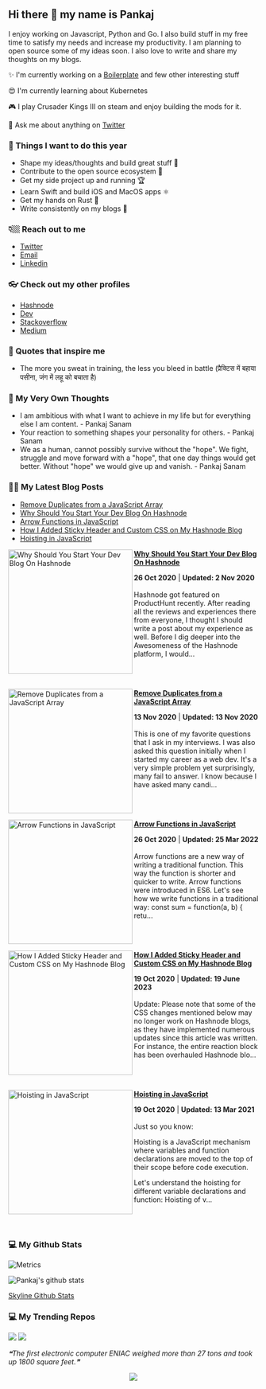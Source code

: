 ## Hi there 👋 my name is Pankaj

I enjoy working on Javascript, Python and Go. I also build stuff in my free time to satisfy my needs and increase my productivity. I am planning to open source some of my ideas soon. I also love to write and share my thoughts on my blogs.

✨ I'm currently working on a [Boilerplate](https://github.com/antick/mint-kit) and few other interesting stuff

😍 I'm currently learning about Kubernetes

🎮 I play Crusader Kings III on steam and enjoy building the mods for it.

🐤 Ask me about anything on [Twitter](https://twitter.com/PankajSanam)

### 🎯 Things I want to do this year

- Shape my ideas/thoughts and build great stuff 🎨
- Contribute to the open source ecosystem 🎉
- Get my side project up and running 🏆
- Learn Swift and build iOS and MacOS apps ⚛
- Get my hands on Rust 🎯
- Write consistently on my blogs 📝

### 👇🏼 Reach out to me

- [Twitter](https://twitter.com/PankajSanam)
- [Email](mailto:pankaj@desk.sh)
- [Linkedin](https://www.linkedin.com/in/pankajsanam)

### 👓 Check out my other profiles

- [Hashnode](https://hashnode.com/@pankajsanam)
- [Dev](https://dev.to/pankajsanam)
- [Stackoverflow](https://stackoverflow.com/users/2886381/pankaj)
- [Medium](https://medium.com/@pankajsanam)

### 🗿 Quotes that inspire me

- The more you sweat in training, the less you bleed in battle (प्रैक्टिस में बहाया पसीना, जंग में लहू को बचाता है)

### 🗿 My Very Own Thoughts

- I am ambitious with what I want to achieve in my life but for everything else I am content. - Pankaj Sanam
- Your reaction to something shapes your personality for others. - Pankaj Sanam
- We as a human, cannot possibly survive without the "hope". We fight, struggle and move forward with a "hope", that one day things would get better. Without "hope" we would give up and vanish. - Pankaj Sanam

### ✍🏻 My Latest Blog Posts

<!-- BLOG-POST-LIST:START -->
- [Remove Duplicates from a JavaScript Array](https://pankajsanam.hashnode.dev/remove-duplicates-from-a-javascript-array)
- [Why Should You Start Your Dev Blog On Hashnode](https://pankajsanam.hashnode.dev/why-should-you-start-your-dev-blog-on-hashnode)
- [Arrow Functions in JavaScript](https://pankajsanam.hashnode.dev/arrow-functions-in-javascript)
- [How I Added Sticky Header and Custom CSS on My Hashnode Blog](https://pankajsanam.hashnode.dev/how-i-added-sticky-header-and-custom-css-on-my-hashnode-blog)
- [Hoisting in JavaScript](https://pankajsanam.hashnode.dev/hoisting-in-javascript)
<!-- BLOG-POST-LIST:END -->

<!-- HASHNODE_BLOG:START -->
<p align="left">
<a href="https://slashism.com/why-should-you-start-your-dev-blog-on-hashnode" title="Why Should You Start Your Dev Blog On Hashnode"><img src="https://cdn.hashnode.com/res/hashnode/image/upload/v1604168209677/G7mSFUHSK.jpeg" alt="Why Should You Start Your Dev Blog On Hashnode" width="250px" align="left" /></a>
<a href="https://slashism.com/why-should-you-start-your-dev-blog-on-hashnode" title="Why Should You Start Your Dev Blog On Hashnode"><strong>Why Should You Start Your Dev Blog On Hashnode</strong></a>
<div><strong>26 Oct 2020</strong> | <strong>Updated: 2 Nov 2020</strong></div>
<br/> Hashnode got featured on ProductHunt  recently. After reading all the reviews and experiences there from everyone, I thought I should write a post about my experience as well.
Before I dig deeper into the Awesomeness of the Hashnode platform, I would... </p> <br/> <br/>
<p align="left">
<a href="https://slashism.com/remove-duplicates-from-a-javascript-array" title="Remove Duplicates from a JavaScript Array"><img src="https://cdn.hashnode.com/res/hashnode/image/upload/v1605279155205/I2bkW0uAd.jpeg" alt="Remove Duplicates from a JavaScript Array" width="250px" align="left" /></a>
<a href="https://slashism.com/remove-duplicates-from-a-javascript-array" title="Remove Duplicates from a JavaScript Array"><strong>Remove Duplicates from a JavaScript Array</strong></a>
<div><strong>13 Nov 2020</strong> | <strong>Updated: 13 Nov 2020</strong></div>
<br/> This is one of my favorite questions that I ask in my interviews. I was also asked this question initially when I started my career as a web dev.
It's a very simple problem yet surprisingly, many fail to answer. I know because I have asked many candi... </p> <br/> <br/>
<p align="left">
<a href="https://slashism.com/arrow-functions-in-javascript" title="Arrow Functions in JavaScript"><img src="https://cdn.hashnode.com/res/hashnode/image/upload/v1604247515262/OWJwy-gtw.jpeg" alt="Arrow Functions in JavaScript" width="250px" align="left" /></a>
<a href="https://slashism.com/arrow-functions-in-javascript" title="Arrow Functions in JavaScript"><strong>Arrow Functions in JavaScript</strong></a>
<div><strong>26 Oct 2020</strong> | <strong>Updated: 25 Mar 2022</strong></div>
<br/> Arrow functions are a new way of writing a traditional function. This way the function is shorter and quicker to write. Arrow functions were introduced in ES6.
Let's see how we write functions in a traditional way:
const sum = function(a, b) {
  retu... </p> <br/> <br/>
<p align="left">
<a href="https://slashism.com/how-i-added-sticky-header-and-custom-css-on-my-hashnode-blog" title="How I Added Sticky Header and Custom CSS on My Hashnode Blog"><img src="https://cdn.hashnode.com/res/hashnode/image/upload/v1603047372899/uLPrd3Qqu.jpeg" alt="How I Added Sticky Header and Custom CSS on My Hashnode Blog" width="250px" align="left" /></a>
<a href="https://slashism.com/how-i-added-sticky-header-and-custom-css-on-my-hashnode-blog" title="How I Added Sticky Header and Custom CSS on My Hashnode Blog"><strong>How I Added Sticky Header and Custom CSS on My Hashnode Blog</strong></a>
<div><strong>19 Oct 2020</strong> | <strong>Updated: 19 June 2023</strong></div>
<br/> Update:  Please note that some of the CSS changes mentioned below may no longer work on Hashnode blogs, as they have implemented numerous updates since this article was written. For instance, the entire reaction block has been overhauled
Hashnode blo... </p> <br/> <br/>
<p align="left">
<a href="https://slashism.com/hoisting-in-javascript" title="Hoisting in JavaScript"><img src="https://cdn.hashnode.com/res/hashnode/image/upload/v1602436860808/e5c9aM0c2.jpeg" alt="Hoisting in JavaScript" width="250px" align="left" /></a>
<a href="https://slashism.com/hoisting-in-javascript" title="Hoisting in JavaScript"><strong>Hoisting in JavaScript</strong></a>
<div><strong>19 Oct 2020</strong> | <strong>Updated: 13 Mar 2021</strong></div>
<br/> Just so you know:


Hoisting is a JavaScript mechanism where variables and function declarations are moved to the top of their scope before code execution.

Let's understand the hoisting for different variable declarations and function:
Hoisting of v... </p> <br/> <br/>
<!-- HASHNODE_BLOG:END -->

### 💻 My Github Stats

![Metrics](https://metrics.lecoq.io/antick?template=classic&pagespeed=1&languages=1&isocalendar=1&followup=1&pagespeed.detailed=true&pagespeed.screenshot=false&isocalendar.duration=half-year&config.timezone=Asia%2FCalcutta)

![Pankaj's github stats](https://github-readme-stats.vercel.app/api?username=antick&show_icons=true&count_private=true&hide=stars&include_all_commits=true&theme=vue)

[Skyline Github Stats](https://skyline.github.com/antick/2021)

### 💻 My Trending Repos

![](https://github-readme-stats.vercel.app/api/pin/?username=antick&repo=mint-kit&bg_color=45,ac3cad,2ea9ab&title_color=fff&text_color=fff)
![](https://github-readme-stats.vercel.app/api/pin/?username=antick&repo=mint-kit&bg_color=45,fc00ff,00dbde&title_color=fff&text_color=fff)

<!--STARTS_HERE_QUOTE_README-->
<i>❝The first electronic computer ENIAC weighed more than 27 tons and took up 1800 square feet.❞</i>
<!--ENDS_HERE_QUOTE_README-->

<p align='center'><img src='https://visitor-badge.laobi.icu/badge?page_id=antick'></p>
